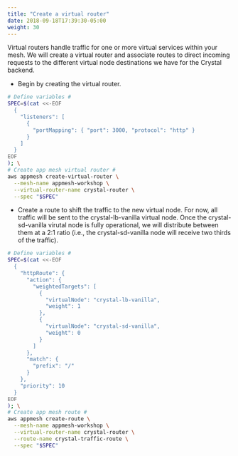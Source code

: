 ```yaml
---
title: "Create a virtual router"
date: 2018-09-18T17:39:30-05:00
weight: 30
---
```


Virtual routers handle traffic for one or more virtual services within your mesh. 
We will create a virtual router and associate routes to direct incoming requests to the different virtual node destinations we have for the Crystal backend. 

* Begin by creating the virtual router.

```bash
# Define variables #
SPEC=$(cat <<-EOF
  { 
    "listeners": [
      {
        "portMapping": { "port": 3000, "protocol": "http" }
      }
    ]
  }
EOF
); \
# Create app mesh virtual router #
aws appmesh create-virtual-router \
  --mesh-name appmesh-workshop \
  --virtual-router-name crystal-router \
  --spec "$SPEC"
```

* Create a route to shift the traffic to the new virtual node. For now, all traffic will be sent to the crystal-lb-vanilla virtual node. Once the crystal-sd-vanilla virutal node is fully operational, we will distribute between them at a 2:1 ratio (i.e., the crystal-sd-vanilla node will receive two thirds of the traffic).

```bash
# Define variables #
SPEC=$(cat <<-EOF
  { 
    "httpRoute": {
      "action": { 
        "weightedTargets": [
          {
            "virtualNode": "crystal-lb-vanilla",
            "weight": 1
          },
          {
            "virtualNode": "crystal-sd-vanilla",
            "weight": 0
          }
        ]
      },
      "match": {
        "prefix": "/"
      }
    },
    "priority": 10
  }
EOF
); \
# Create app mesh route #
aws appmesh create-route \
  --mesh-name appmesh-workshop \
  --virtual-router-name crystal-router \
  --route-name crystal-traffic-route \
  --spec "$SPEC"
```
